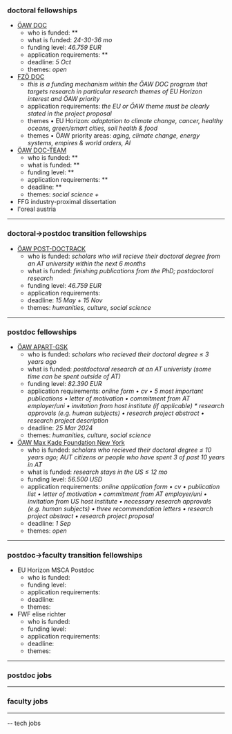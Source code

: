 ### doctoral fellowships
- [ÖAW DOC]()
  - who is funded: **
  - what is funded: *24-30-36 mo*
  - funding level: *46.759 EUR*
  - application requirements: **
  - deadline: *5 Oct*
  - themes: *open*
- [FZÖ DOC]()
  - *this is a funding mechanism within the ÖAW DOC program that targets research in particular research themes of EU Horizon interest and ÖAW priority*
  - application requirements: *the EU or ÖAW theme must be clearly stated in the project proposal*
  - themes • EU Horizon: *adaptation to climate change, cancer, healthy oceans, green/smart cities, soil health & food*
  - themes • ÖAW priority areas: *aging, climate change, energy systems, empires & world orders, AI*
- [ÖAW DOC-TEAM]()
  - who is funded: **
  - what is funded: **
  - funding level: **
  - application requirements: **
  - deadline: **
  - themes: *social science +*
- FFG industry-proximal dissertation
- l'oreal austria
---
### doctoral->postdoc transition fellowships
- [ÖAW POST-DOCTRACK](https://stipendien.oeaw.ac.at/stipendien/post-doctrack)
  - who is funded: *scholars who will recieve their doctoral degree from an AT university within the next 6 months*
  - what is funded: *finishing publications from the PhD; postdoctoral research*
  - funding level: *46.759 EUR*
  - application requirements: 
  - deadline: *15 May + 15 Nov*
  - themes: *humanities, culture, social science*
---
### postdoc fellowships
- [ÖAW APART-GSK](https://stipendien.oeaw.ac.at/en/fellowships/apart-gsk/apart-gsk-application)
  - who is funded: *scholars who recieved their doctoral degree ≤ 3 years ago*
  - what is funded: *postdoctoral research at an AT univeristy (some time can be spent outside of AT)*
  - funding level: *82.390 EUR*
  - application requirements: *online form • cv • 5 most important publications • letter of motivation • commitment from AT employer/uni • invitation from host institute (if applicable) * research approvals (e.g. human subjects) • research project abstract • research project description*
  - deadline: *25 Mar 2024*
  - themes: *humanities, culture, social science*
- [ÖAW Max Kade Foundation New York](https://stipendien.oeaw.ac.at/stipendien/max-kade)
  - who is funded: *scholars who recieved their doctoral degree ≤ 10 years ago; AUT citizens or people who have spent 3 of past 10 years in AT*
  - what is funded: *research stays in the US ≤ 12 mo*
  - funding level: *56.500 USD*
  - application requirements: *online application form • cv • publication list • letter of motivation • commitment from AT employer/uni • invitation from US host institute • necessary research approvals (e.g. human subjects) • three recommendation letters • research project abstract • research project proposal*
  - deadline: *1 Sep*
  - themes: *open*
---
### postdoc->faculty transition fellowships
- EU Horizon MSCA Postdoc
  - who is funded:
  - funding level:
  - application requirements:
  - deadline:
  - themes:
- FWF elise richter
  - who is funded:
  - funding level:
  - application requirements:
  - deadline:
  - themes:
---
### postdoc jobs

---
### faculty jobs
---
--
tech jobs
